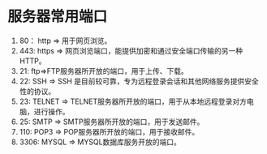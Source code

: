 # 服务器常用端口
1. 80： http => 用于网页浏览。
2. 443: https => 网页浏览端口，能提供加密和通过安全端口传输的另一种HTTP。
3. 21: ftp=>FTP服务器所开放的端口，用于上传、下载。
4. 22: SSH => SSH 是目前较可靠，专为远程登录会话和其他网络服务提供安全性的协议。
5. 23: TELNET => TELNET服务器所开放的端口，用于从本地远程登录对方电脑，进行操作。
6. 25: SMTP => SMTP服务器所开放的端口，用于发送邮件。
7. 110: POP3 => POP服务器所开放的端口，用于接收邮件。
8. 3306: MYSQL => MYSQL数据库服务开放的端口。
